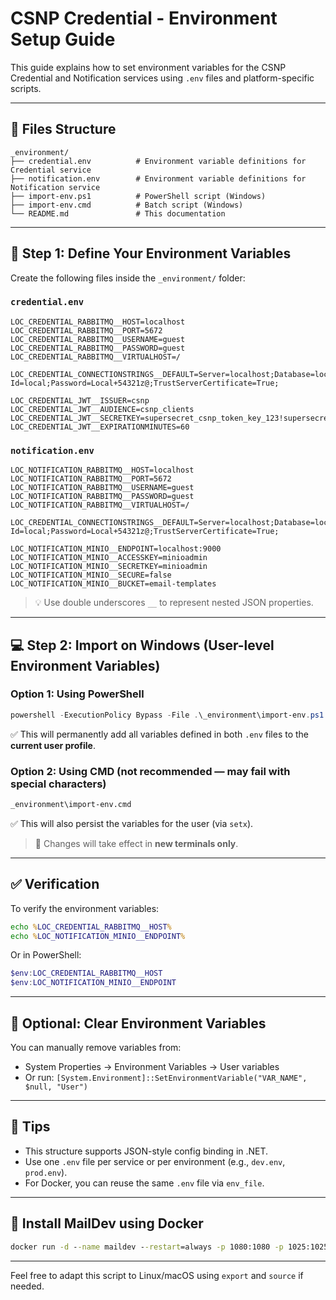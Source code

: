 # CSNP Credential - Environment Setup Guide

This guide explains how to set environment variables for the CSNP Credential and Notification services using `.env` files and platform-specific scripts.

---

## 📁 Files Structure

```
_environment/
├── credential.env          # Environment variable definitions for Credential service
├── notification.env        # Environment variable definitions for Notification service
├── import-env.ps1          # PowerShell script (Windows)
├── import-env.cmd          # Batch script (Windows)
└── README.md               # This documentation
```

---

## 🔧 Step 1: Define Your Environment Variables

Create the following files inside the `_environment/` folder:

### `credential.env`
```env
LOC_CREDENTIAL_RABBITMQ__HOST=localhost
LOC_CREDENTIAL_RABBITMQ__PORT=5672
LOC_CREDENTIAL_RABBITMQ__USERNAME=guest
LOC_CREDENTIAL_RABBITMQ__PASSWORD=guest
LOC_CREDENTIAL_RABBITMQ__VIRTUALHOST=/

LOC_CREDENTIAL_CONNECTIONSTRINGS__DEFAULT=Server=localhost;Database=local_csnp;User Id=local;Password=Local+54321z@;TrustServerCertificate=True;

LOC_CREDENTIAL_JWT__ISSUER=csnp
LOC_CREDENTIAL_JWT__AUDIENCE=csnp_clients
LOC_CREDENTIAL_JWT__SECRETKEY=supersecret_csnp_token_key_123!supersecret_csnp_token_key_123!
LOC_CREDENTIAL_JWT__EXPIRATIONMINUTES=60
```

### `notification.env`
```env
LOC_NOTIFICATION_RABBITMQ__HOST=localhost
LOC_NOTIFICATION_RABBITMQ__PORT=5672
LOC_NOTIFICATION_RABBITMQ__USERNAME=guest
LOC_NOTIFICATION_RABBITMQ__PASSWORD=guest
LOC_NOTIFICATION_RABBITMQ__VIRTUALHOST=/

LOC_CREDENTIAL_CONNECTIONSTRINGS__DEFAULT=Server=localhost;Database=local_csnp;User Id=local;Password=Local+54321z@;TrustServerCertificate=True;

LOC_NOTIFICATION_MINIO__ENDPOINT=localhost:9000
LOC_NOTIFICATION_MINIO__ACCESSKEY=minioadmin
LOC_NOTIFICATION_MINIO__SECRETKEY=minioadmin
LOC_NOTIFICATION_MINIO__SECURE=false
LOC_NOTIFICATION_MINIO__BUCKET=email-templates
```

> 💡 Use double underscores `__` to represent nested JSON properties.

---

## 💻 Step 2: Import on Windows (User-level Environment Variables)

### Option 1: Using PowerShell

```powershell
powershell -ExecutionPolicy Bypass -File .\_environment\import-env.ps1
```

✅ This will permanently add all variables defined in both `.env` files to the **current user profile**.

### Option 2: Using CMD (not recommended — may fail with special characters)

```cmd
_environment\import-env.cmd
```

✅ This will also persist the variables for the user (via `setx`).

> 📝 Changes will take effect in **new terminals only**.

---

## ✅ Verification

To verify the environment variables:

```cmd
echo %LOC_CREDENTIAL_RABBITMQ__HOST%
echo %LOC_NOTIFICATION_MINIO__ENDPOINT%
```

Or in PowerShell:

```powershell
$env:LOC_CREDENTIAL_RABBITMQ__HOST
$env:LOC_NOTIFICATION_MINIO__ENDPOINT
```

---

## 🧹 Optional: Clear Environment Variables

You can manually remove variables from:

- System Properties → Environment Variables → User variables
- Or run: `[System.Environment]::SetEnvironmentVariable("VAR_NAME", $null, "User")`

---

## 🧪 Tips

- This structure supports JSON-style config binding in .NET.
- Use one `.env` file per service or per environment (e.g., `dev.env`, `prod.env`).
- For Docker, you can reuse the same `.env` file via `env_file`.

---

## 📩 Install MailDev using Docker
```cmd
docker run -d --name maildev --restart=always -p 1080:1080 -p 1025:1025 maildev/maildev
```

---

Feel free to adapt this script to Linux/macOS using `export` and `source` if needed.
